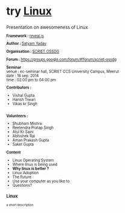 <h1>try <b><a href="#text">Linux</a></b></h1>
<small>Presentation on awesomeness of Linux <small>

<strong>Framework : </strong> <a href="https://github.com/hakimel/reveal.js/">reveal.js</a>

<strong>Author : </strong> <a href="http://satyamyadav.info">Satyam Yadav</a>

<strong>Organisation : </strong> <a href="http://scrietossdg.blogspot.com">SCRIET OSSDG </a>

<strong>Forum : </strong> <a href="https://groups.google.com/forum/#!forum/scriet-ossdg">https://groups.google.com/forum/#!forum/scriet-ossdg</a>

<strong>Seminar</strong><br>
venue : ec-seminar hall, SCRIET CCS University Campus, Meerut<br>
date : 16 sep. 2014<br>
time : 02:00 pm to 04:00 pm<br>

<strong>Contributors : </strong>
<ul>
<li>Vishal Gupta</li>
<li>Harish Tiwari</li>
<li>Vikas kr Singh</li>
</ul>

<br>
<strong>Volunteers :</strong><br>
<ul>
<li>Shubham Mishra</li>
<li>Reetendra Pratap Singh</li>
<li>Atul Kr Saini</li>
<li>Abhishek Rai</li>
<li>Aman Prakash Gupta</li>
<li>Saket Gupta</li>
</ul>

<strong>Content</strong>
 <ul>
<li>Linux Operating System </li>
<li>Where linux is being used </li>
<li><b>Why linux is better ?</b></li>
<li>Linux Adoption</li>
<li>The Future</li>
<li>Use your computer as you like to</li>
<li>Questions?</li>
</ul>


<div ><a id="text"><h3><b>Linux</b></h3></a>
<small>a short description </small>

</div>
